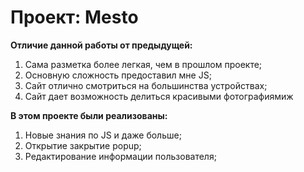 # Проект: Mesto

**Отличие данной работы от предыдущей:**
1. Сама разметка более легкая, чем в прошлом проекте;
2. Основную сложность предоставил мне JS;
3. Сайт отлично смотриться на большинства устройствах;
4. Сайт дает возможность делиться красивыми фотографиямиж

**В этом проекте были реализованы:**
1. Новые знания по JS и даже больше;
2. Открытие закрытие popup;
3. Редактирование информации пользователя;